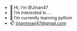 - 👋 Hi, I’m @Jinan47
- 👀 I’m interested in ...
- 🌱 I’m currently learning python
- 📫 jinanmswi47@gmail.com
